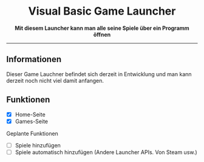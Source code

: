 <div align="center">
    <h1>Visual Basic Game Launcher</h1>
    <strong style="color: 90, 96, 104;">Mit diesem Launcher kann man alle seine Spiele über ein Programm öffnen</strong>
</div>


---


## Informationen

Dieser Game Lauchner befindet sich derzeit in Entwicklung und 
man kann derzeit noch nicht viel damit anfangen.




## Funktionen

- [x] Home-Seite<br>
- [x] Games-Seite<br>

<a>Geplante Funktionen</a>

- [ ] Spiele hinzufügen<br>
- [ ] Spiele automatisch hinzufügen (Andere Launcher APIs. Von Steam usw.)<br>
